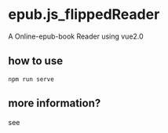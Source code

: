 # epub.js_flippedReader
A Online-epub-book Reader using vue2.0
## how to use
```
npm run serve
```

## more information?
see 
